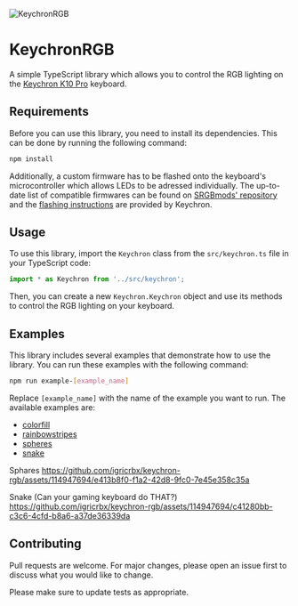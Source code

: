 ![KeychronRGB](https://github.com/igricrbx/keychron-rgb/assets/114947694/3b395991-9cc1-4d01-95cd-8d77b82cc4f7)
# KeychronRGB

A simple TypeScript library which allows you to control the RGB lighting on the [Keychron K10 Pro](https://www.keychron.com/products/keychron-k10-pro-qmk-via-wireless-mechanical-keyboard) keyboard.

## Requirements

Before you can use this library, you need to install its dependencies. This can be done by running the following command:

```sh
npm install
```

Additionally, a custom firmware has to be flashed onto the keyboard's microcontroller which allows LEDs to be adressed individually. The up-to-date list of compatible firmwares can be found on [SRGBmods' repository](https://github.com/SRGBmods/QMK-Binaries/tree/main/QMK%2BVIA-Firmware/0.14.29-keychron) and the [flashing instructions](https://www.keychron.com/blogs/archived/k10-pro-factory-reset-and-firmware-flash) are provided by Keychron.

## Usage

To use this library, import the ``Keychron`` class from the ``src/keychron.ts`` file in your TypeScript code:

```ts
import * as Keychron from '../src/keychron';
```

Then, you can create a new ``Keychron.Keychron`` object and use its methods to control the RGB lighting on your keyboard.

## Examples

This library includes several examples that demonstrate how to use the library. You can run these examples with the following command:

```sh
npm run example-[example_name]
```

Replace ``[example_name]`` with the name of the example you want to run. The available examples are:
- [colorfill](examples/colorfill.ts)
- [rainbowstripes](examples/rainbowstripes.ts)
- [spheres](examples/spheres.ts)
- [snake](examples/snake.ts)

Sphares
https://github.com/igricrbx/keychron-rgb/assets/114947694/e413b8f0-f1a2-42d8-9fc0-7e45e358c35a

Snake (Can your gaming keyboard do THAT?)
https://github.com/igricrbx/keychron-rgb/assets/114947694/c41280bb-c3c6-4cfd-b8a6-a37de36339da

## Contributing

Pull requests are welcome. For major changes, please open an issue first to discuss what you would like to change.

Please make sure to update tests as appropriate.
